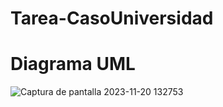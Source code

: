 # Tarea-CasoUniversidad
# Diagrama UML
![Captura de pantalla 2023-11-20 132753](https://github.com/azambrano02/Tarea-CasoUniversidad/assets/146024498/dce62287-74e0-4f1c-b95e-c303e7dc505e)
